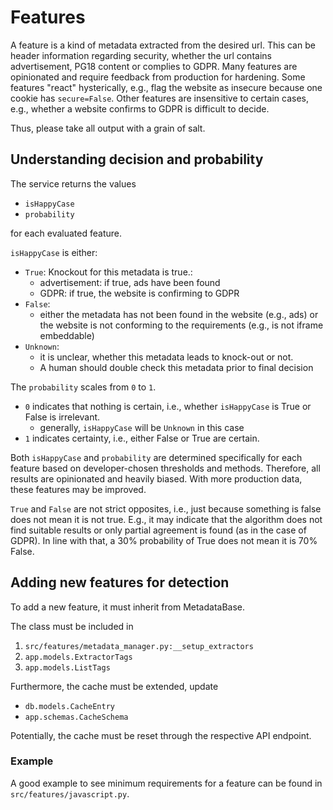 # Features

A feature is a kind of metadata extracted from the desired url.
This can be header information regarding security, whether the url contains advertisement,
PG18 content or complies to GDPR.
Many features are opinionated and require feedback from production for hardening.
Some features "react" hysterically, e.g., flag the website as insecure because one cookie has `secure=False`.
Other features are insensitive to certain cases, e.g., whether a website confirms to GDPR is difficult to decide.

Thus, please take all output with a grain of salt.

## Understanding decision and probability

The service returns the values

- `isHappyCase`
- `probability`

for each evaluated feature.

`isHappyCase` is either:

- `True`:
  Knockout for this metadata is true.:
    - advertisement: if true, ads have been found
    - GDPR: if true, the website is confirming to GDPR
- `False`:
    - either the metadata has not been found in the website (e.g., ads)
      or the website is not conforming to the requirements (e.g., is not iframe embeddable)
- `Unknown`:
  - it is unclear, whether this metadata leads to knock-out or not.
  - A human should double check this metadata prior to final decision

The `probability` scales from `0` to `1`.

- `0` indicates that nothing is certain, i.e., whether `isHappyCase` is True or False is irrelevant.
  - generally, `isHappyCase` will be `Unknown` in this case
- `1` indicates certainty, i.e., either False or True are certain.

Both `isHappyCase` and `probability` are determined specifically for each feature based on developer-chosen thresholds
and methods.
Therefore, all results are opinionated and heavily biased.
With more production data, these features may be improved.

`True` and `False` are not strict opposites, i.e., just because something is false does not mean it is not true.
E.g., it may indicate that the algorithm does not find suitable results or only partial agreement is found
(as in the case of GDPR).
In line with that, a 30% probability of True does not mean it is 70% False.

## Adding new features for detection

To add a new feature, it must inherit from MetadataBase.

The class must be included in

1. `src/features/metadata_manager.py:__setup_extractors`
2. `app.models.ExtractorTags`
3. `app.models.ListTags`

Furthermore, the cache must be extended, update
- `db.models.CacheEntry`
- `app.schemas.CacheSchema`

Potentially, the cache must be reset through the respective API endpoint.

### Example

A good example to see minimum requirements for a feature can be found in `src/features/javascript.py`.
